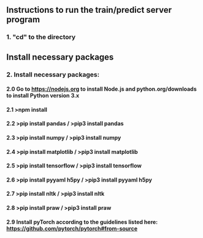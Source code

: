 ## Instructions to run the train/predict server program

### 1. "cd" to the directory

## Install necessary packages

### 2. Install necessary packages:

#### 2.0 Go to https://nodejs.org to install Node.js and python.org/downloads to install Python version 3.x

#### 2.1 >npm install
#### 2.2 >pip install pandas / >pip3 install pandas
#### 2.3 >pip install numpy / >pip3 install numpy
#### 2.4 >pip install matplotlib / >pip3 install matplotlib
#### 2.5 >pip install tensorflow / >pip3 install tensorflow
#### 2.6 >pip install pyyaml h5py / >pip3 install pyyaml h5py
#### 2.7 >pip install nltk / >pip3 install nltk
#### 2.8 >pip install praw / >pip3 install praw
#### 2.9 Install pyTorch according to the guidelines listed here: https://github.com/pytorch/pytorch#from-source
